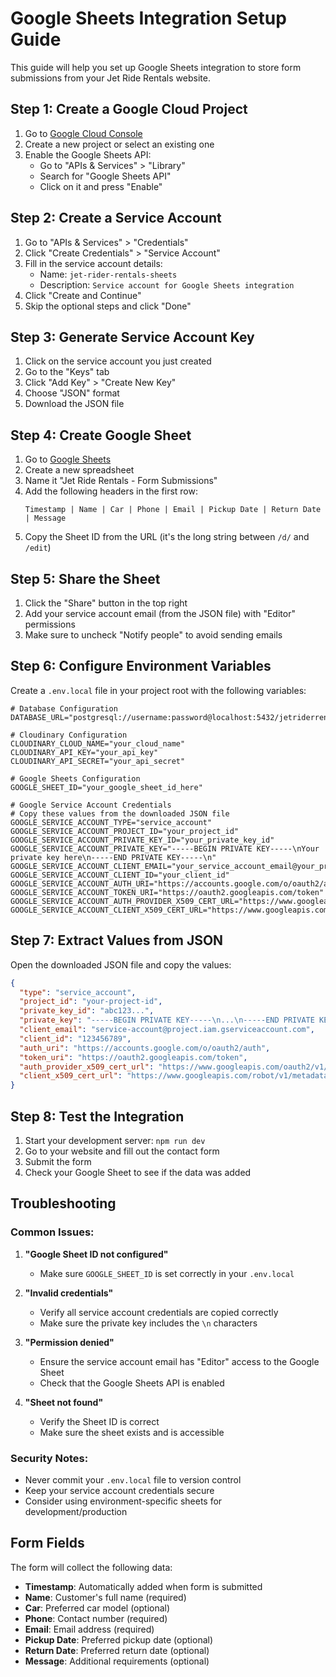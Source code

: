 # Google Sheets Integration Setup Guide

This guide will help you set up Google Sheets integration to store form submissions from your Jet Ride Rentals website.

## Step 1: Create a Google Cloud Project

1. Go to [Google Cloud Console](https://console.cloud.google.com/)
2. Create a new project or select an existing one
3. Enable the Google Sheets API:
   - Go to "APIs & Services" > "Library"
   - Search for "Google Sheets API"
   - Click on it and press "Enable"

## Step 2: Create a Service Account

1. Go to "APIs & Services" > "Credentials"
2. Click "Create Credentials" > "Service Account"
3. Fill in the service account details:
   - Name: `jet-rider-rentals-sheets`
   - Description: `Service account for Google Sheets integration`
4. Click "Create and Continue"
5. Skip the optional steps and click "Done"

## Step 3: Generate Service Account Key

1. Click on the service account you just created
2. Go to the "Keys" tab
3. Click "Add Key" > "Create New Key"
4. Choose "JSON" format
5. Download the JSON file

## Step 4: Create Google Sheet

1. Go to [Google Sheets](https://sheets.google.com/)
2. Create a new spreadsheet
3. Name it "Jet Ride Rentals - Form Submissions"
4. Add the following headers in the first row:
   ```
   Timestamp | Name | Car | Phone | Email | Pickup Date | Return Date | Message
   ```
5. Copy the Sheet ID from the URL (it's the long string between `/d/` and `/edit`)

## Step 5: Share the Sheet

1. Click the "Share" button in the top right
2. Add your service account email (from the JSON file) with "Editor" permissions
3. Make sure to uncheck "Notify people" to avoid sending emails

## Step 6: Configure Environment Variables

Create a `.env.local` file in your project root with the following variables:

```env
# Database Configuration
DATABASE_URL="postgresql://username:password@localhost:5432/jetriderrentals"

# Cloudinary Configuration
CLOUDINARY_CLOUD_NAME="your_cloud_name"
CLOUDINARY_API_KEY="your_api_key"
CLOUDINARY_API_SECRET="your_api_secret"

# Google Sheets Configuration
GOOGLE_SHEET_ID="your_google_sheet_id_here"

# Google Service Account Credentials
# Copy these values from the downloaded JSON file
GOOGLE_SERVICE_ACCOUNT_TYPE="service_account"
GOOGLE_SERVICE_ACCOUNT_PROJECT_ID="your_project_id"
GOOGLE_SERVICE_ACCOUNT_PRIVATE_KEY_ID="your_private_key_id"
GOOGLE_SERVICE_ACCOUNT_PRIVATE_KEY="-----BEGIN PRIVATE KEY-----\nYour private key here\n-----END PRIVATE KEY-----\n"
GOOGLE_SERVICE_ACCOUNT_CLIENT_EMAIL="your_service_account_email@your_project.iam.gserviceaccount.com"
GOOGLE_SERVICE_ACCOUNT_CLIENT_ID="your_client_id"
GOOGLE_SERVICE_ACCOUNT_AUTH_URI="https://accounts.google.com/o/oauth2/auth"
GOOGLE_SERVICE_ACCOUNT_TOKEN_URI="https://oauth2.googleapis.com/token"
GOOGLE_SERVICE_ACCOUNT_AUTH_PROVIDER_X509_CERT_URL="https://www.googleapis.com/oauth2/v1/certs"
GOOGLE_SERVICE_ACCOUNT_CLIENT_X509_CERT_URL="https://www.googleapis.com/robot/v1/metadata/x509/your_service_account_email%40your_project.iam.gserviceaccount.com"
```

## Step 7: Extract Values from JSON

Open the downloaded JSON file and copy the values:

```json
{
  "type": "service_account",
  "project_id": "your-project-id",
  "private_key_id": "abc123...",
  "private_key": "-----BEGIN PRIVATE KEY-----\n...\n-----END PRIVATE KEY-----\n",
  "client_email": "service-account@project.iam.gserviceaccount.com",
  "client_id": "123456789",
  "auth_uri": "https://accounts.google.com/o/oauth2/auth",
  "token_uri": "https://oauth2.googleapis.com/token",
  "auth_provider_x509_cert_url": "https://www.googleapis.com/oauth2/v1/certs",
  "client_x509_cert_url": "https://www.googleapis.com/robot/v1/metadata/x509/service-account%40project.iam.gserviceaccount.com"
}
```

## Step 8: Test the Integration

1. Start your development server: `npm run dev`
2. Go to your website and fill out the contact form
3. Submit the form
4. Check your Google Sheet to see if the data was added

## Troubleshooting

### Common Issues:

1. **"Google Sheet ID not configured"**
   - Make sure `GOOGLE_SHEET_ID` is set correctly in your `.env.local`

2. **"Invalid credentials"**
   - Verify all service account credentials are copied correctly
   - Make sure the private key includes the `\n` characters

3. **"Permission denied"**
   - Ensure the service account email has "Editor" access to the Google Sheet
   - Check that the Google Sheets API is enabled

4. **"Sheet not found"**
   - Verify the Sheet ID is correct
   - Make sure the sheet exists and is accessible

### Security Notes:

- Never commit your `.env.local` file to version control
- Keep your service account credentials secure
- Consider using environment-specific sheets for development/production

## Form Fields

The form will collect the following data:
- **Timestamp**: Automatically added when form is submitted
- **Name**: Customer's full name (required)
- **Car**: Preferred car model (optional)
- **Phone**: Contact number (required)
- **Email**: Email address (required)
- **Pickup Date**: Preferred pickup date (optional)
- **Return Date**: Preferred return date (optional)
- **Message**: Additional requirements (optional)
